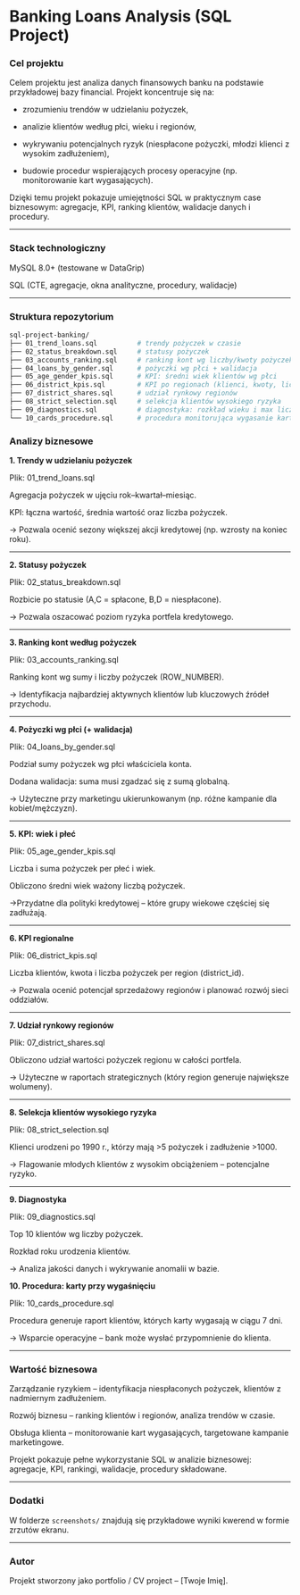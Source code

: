 # Banking Loans Analysis (SQL Project)

### Cel projektu

Celem projektu jest analiza danych finansowych banku na podstawie przykładowej bazy financial. Projekt koncentruje się na:

- zrozumieniu trendów w udzielaniu pożyczek,

- analizie klientów według płci, wieku i regionów,

- wykrywaniu potencjalnych ryzyk (niespłacone pożyczki, młodzi klienci z wysokim zadłużeniem),

- budowie procedur wspierających procesy operacyjne (np. monitorowanie kart wygasających).

Dzięki temu projekt pokazuje umiejętności SQL w praktycznym case biznesowym: agregacje, KPI, ranking klientów, walidacje danych i procedury.

---


### Stack technologiczny

MySQL 8.0+ (testowane w DataGrip)

SQL (CTE, agregacje, okna analityczne, procedury, walidacje)

---
### Struktura repozytorium
```bash
sql-project-banking/
├── 01_trend_loans.sql          # trendy pożyczek w czasie
├── 02_status_breakdown.sql     # statusy pożyczek
├── 03_accounts_ranking.sql     # ranking kont wg liczby/kwoty pożyczek
├── 04_loans_by_gender.sql      # pożyczki wg płci + walidacja
├── 05_age_gender_kpis.sql      # KPI: średni wiek klientów wg płci
├── 06_district_kpis.sql        # KPI po regionach (klienci, kwoty, liczba pożyczek)
├── 07_district_shares.sql      # udział rynkowy regionów
├── 08_strict_selection.sql     # selekcja klientów wysokiego ryzyka
├── 09_diagnostics.sql          # diagnostyka: rozkład wieku i max liczba pożyczek
└── 10_cards_procedure.sql      # procedura monitorująca wygasanie kart
```
### Analizy biznesowe
**1. Trendy w udzielaniu pożyczek**

Plik: 01_trend_loans.sql

Agregacja pożyczek w ujęciu rok–kwartał–miesiąc.

KPI: łączna wartość, średnia wartość oraz liczba pożyczek.

&rarr; Pozwala ocenić sezony większej akcji kredytowej (np. wzrosty na koniec roku).

---

**2. Statusy pożyczek**

Plik: 02_status_breakdown.sql

Rozbicie po statusie (A,C = spłacone, B,D = niespłacone).

&rarr; Pozwala oszacować poziom ryzyka portfela kredytowego.

---

**3. Ranking kont według pożyczek**

Plik: 03_accounts_ranking.sql

Ranking kont wg sumy i liczby pożyczek (ROW_NUMBER).

&rarr; Identyfikacja najbardziej aktywnych klientów lub kluczowych źródeł przychodu.

---

**4. Pożyczki wg płci (+ walidacja)**

Plik: 04_loans_by_gender.sql

Podział sumy pożyczek wg płci właściciela konta.

Dodana walidacja: suma musi zgadzać się z sumą globalną.

&rarr; Użyteczne przy marketingu ukierunkowanym (np. różne kampanie dla kobiet/mężczyzn).

---

**5. KPI: wiek i płeć**

Plik: 05_age_gender_kpis.sql

Liczba i suma pożyczek per płeć i wiek.

Obliczono średni wiek ważony liczbą pożyczek.

&rarr;Przydatne dla polityki kredytowej – które grupy wiekowe częściej się zadłużają.

---

**6. KPI regionalne**

Plik: 06_district_kpis.sql

Liczba klientów, kwota i liczba pożyczek per region (district_id).

&rarr; Pozwala ocenić potencjał sprzedażowy regionów i planować rozwój sieci oddziałów.

---

**7. Udział rynkowy regionów**

Plik: 07_district_shares.sql

Obliczono udział wartości pożyczek regionu w całości portfela.

&rarr; Użyteczne w raportach strategicznych (który region generuje największe wolumeny).

---

**8. Selekcja klientów wysokiego ryzyka**

Plik: 08_strict_selection.sql

Klienci urodzeni po 1990 r., którzy mają >5 pożyczek i zadłużenie >1000.

&rarr; Flagowanie młodych klientów z wysokim obciążeniem – potencjalne ryzyko.

---

**9. Diagnostyka**

Plik: 09_diagnostics.sql

Top 10 klientów wg liczby pożyczek.

Rozkład roku urodzenia klientów.

&rarr; Analiza jakości danych i wykrywanie anomalii w bazie.

**10. Procedura: karty przy wygaśnięciu**

Plik: 10_cards_procedure.sql

Procedura generuje raport klientów, których karty wygasają w ciągu 7 dni.

&rarr; Wsparcie operacyjne – bank może wysłać przypomnienie do klienta.

---

### Wartość biznesowa

Zarządzanie ryzykiem – identyfikacja niespłaconych pożyczek, klientów z nadmiernym zadłużeniem.

Rozwój biznesu – ranking klientów i regionów, analiza trendów w czasie.

Obsługa klienta – monitorowanie kart wygasających, targetowane kampanie marketingowe.

Projekt pokazuje pełne wykorzystanie SQL w analizie biznesowej: agregacje, KPI, rankingi, walidacje, procedury składowane.

---

### Dodatki  
W folderze `screenshots/` znajdują się przykładowe wyniki kwerend w formie zrzutów ekranu.

---

### Autor

Projekt stworzony jako portfolio / CV project – [Twoje Imię].